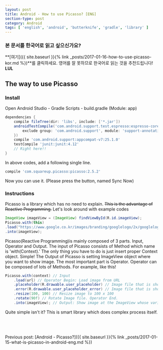```yaml
---
layout: post
title: Android - How to use Picasso? [ENG]
section-type: post
category: Android
tags: [ 'english', 'android', 'butterknife', 'gradle', 'library' ]
---
```

### 본 문서를 한국어로 읽고 싶으신가요?
**[여기]({{ site.baseurl }}{% link _posts/2017-01-16-how-to-use-picasso-kor.md %})**를 클릭하세요. 영어를 잘 못하므로 한국어로 읽는 것을 추천드립니다! **LUL**

## The way to use Picasso

### Install

Open Android Studio - Gradle Scripts - build.gradle (Module: app)

```gradle
dependencies {
    compile fileTree(dir: 'libs', include: ['*.jar'])
    androidTestCompile('com.android.support.test.espresso:espresso-core:2.2.2', {
        exclude group: 'com.android.support', module: 'support-annotations'
    })
    compile 'com.android.support:appcompat-v7:25.1.0'
    testCompile 'junit:junit:4.12'
    // Right here!!
}
```

In above codes, add a following single line.

```gradle
compile 'com.squareup.picasso:picasso:2.5.2'
```

Now you can use it. (Please press the button, named Sync Now)

### Instructions

Picasso is a library which has no need to explain. ~~This is the advantage of Reactive Programming.~~ Let's look around with example codes

```java
ImageView imageView = (ImageView) findViewById(R.id.imageView);
Picasso.with(this)
.load("https://www.google.co.kr/images/branding/googlelogo/2x/googlelogo_color_272x92dp.png")
.into(imageView);
```

Picasso(Reactive Programming)is mainly composed of 3 parts. Input, Operator and Output.
The input of Picasso consists of Method which name is 'with(Context).' The only thing you have to do is just insert proper Context object. Simple!
The Output of Picasso is setting ImageView object where you want to show image.
The most important part is Operator. Operator can be composed of lots of Methods. For example, like this!

```java
Picasso.with(context) // Input
    .load(url) // Operator Begin: Load image from URL
    .placeholder(R.drawable.user_placeholder) // Image file that is shown during loading time.
    .error(R.drawable.user_placeholder_error) // Image file that is shown when loading is failed.
    .resize(100, 100) // Resize image to 100 x 100
    .rotate(90f) // Rotate Image file. Operator End.
    .into(imageView); // Output: Show image at the ImageView whose variable name is imageView.
```

Quite simple isn't it? This is smart library which does complex process itself.


<br><br><br>
Previous post: [Android - Picasso?]({{ site.baseurl }}{% link _posts/2017-01-15-what-is-picasso-in-android-eng.md %})
<br><br><br>
